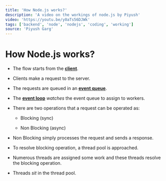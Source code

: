 ```yaml
---
title: 'How Node.js works?'
description: 'A video on the workings of node.js by Piyush'
video: 'https://youtu.be/y0aTs56DJWk'
tags: ['backend', 'node', 'nodejs', 'coding', 'working']
source: 'Piyush Garg'
---
```


# How Node.js works?

- The flow starts from the <u>**client**</u>.

- Clients make a request to the server.

- The requests are queued in an <u>**event queue**</u>.

- The <u>**event loop**</u> *watches* the event queue to assign to workers.

- There are two operations that a request can be operated as:
  
  - Blocking (sync)
  
  - Non Blocking (async)

- Non Blocking simply processes the request and sends a response.

- To resolve blocking operation, a thread pool is approached.

- Numerous threads are assigned some work and these threads resolve the blocking operation.

- Threads *sit* in the thread pool.
